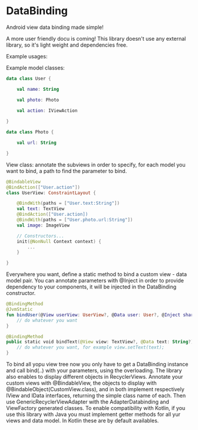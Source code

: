 # DataBinding
Android view data binding made simple!
    
A more user friendly docu is coming! This library doesn't use any external library, so it's light weight and dependencies free.

Example usages:

Example model classes:

```kotlin
data class User {

    val name: String

    val photo: Photo
    
    val action: IViewAction

}

data class Photo {

    val url: String

}
```

View class: annotate the subviews in order to specify, for each model you want to bind, a path to find the parameter to bind. 

```kotlin
@BindableView
@BindAction(["User.action"])
class UserView: ConstraintLayout {

    @BindWith(paths = ["User.text:String"])
    val text: TextView
    @BindAction(["User.action])
    @BindWith(paths = ["User.photo.url:String"])
    val image: ImageView

    // Constructors...
    init(@NonNull Context context) {
        ...
    }

}
```

Everywhere you want, define a static method to bind a custom view - data model pair. You can annotate parameters with @Inject in order to provide dependency to your components, it will be injected in the DataBinding constructor.

```kotlin
@BindingMethod
@JvmStatic
fun bindUser(@View userView: UserView?, @Data user: User?, @Inject sharedPreferences: SharedPreferences?) {
    // do whatever you want
}

@BindingMethod
public static void bindText(@View view: TextView?, @Data text: String?) {
    // do whatever you want, for example view.setText(text);
}
```

To bind all yopu view tree now you only have to get a DataBinding instance and call bind(..) with your parameters, using the overloading. The library also enables to display different objects in RecyclerViews. Annotate your custom views with @BindableView, the objects to display with @BindableObject(CustomView.class), and in both implement respectively IView and IData interfaces, returning the simple class name of each. Then use GenericRecyclerViewAdapter with the AdapterDatabinding and ViewFactory generated classes.
To enable compatibility with Kotlin, if you use this library with Java you must implement getter methods for all yur views and data model. In Kotlin these are by default availables.
